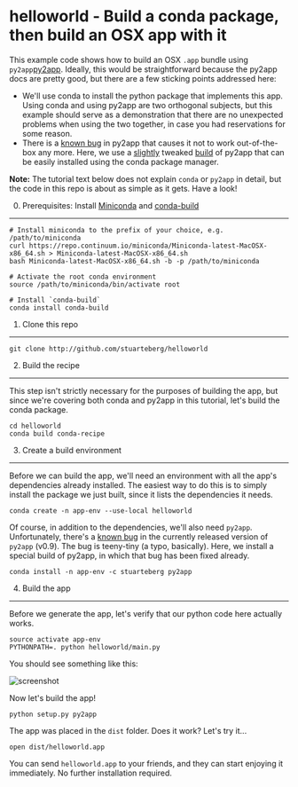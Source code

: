 helloworld - Build a conda package, then build an OSX app with it
=================================================================

This example code shows how to build an OSX `.app` bundle using `py2app`[py2app][].
Ideally, this would be straightforward because the py2app docs are pretty good,
but there are a few sticking points addressed here:

- We'll use conda to install the python package that implements this app.
  Using conda and using py2app are two orthogonal subjects,
  but this example should serve as a demonstration that there are no unexpected problems 
  when using the two together, in case you had reservations for some reason.
- There is a [known bug][] in py2app that causes it not to work out-of-the-box any more.
  Here, we use a [slightly][] tweaked [build][] of py2app that can be easily installed using the conda package manager.

[py2app]: https://pythonhosted.org/py2app
[known bug]: https://bitbucket.org/ronaldoussoren/macholib/issues/15/machographlocate-calls-dyld_find-with
[slightly]: https://github.com/ilastik/ilastik-build-conda/blob/master/osx-packages/macholib/MachOGraph.patch
[build]: https://anaconda.org/ilastik/macholib/files

**Note:** The tutorial text below does not explain `conda` or `py2app` in detail,
but the code in this repo is about as simple as it gets.  Have a look!

0. Prerequisites: Install [Miniconda] and [conda-build]
-------------------------------------------------------

[Miniconda]: http://conda.pydata.org/miniconda.html
[conda-build]: http://conda.pydata.org/docs/build_tutorials/pkgs2.html

```
# Install miniconda to the prefix of your choice, e.g. /path/to/miniconda
curl https://repo.continuum.io/miniconda/Miniconda-latest-MacOSX-x86_64.sh > Miniconda-latest-MacOSX-x86_64.sh
bash Miniconda-latest-MacOSX-x86_64.sh -b -p /path/to/miniconda

# Activate the root conda environment
source /path/to/miniconda/bin/activate root

# Install `conda-build`
conda install conda-build
```

1. Clone this repo
------------------

```
git clone http://github.com/stuarteberg/helloworld
```

2. Build the recipe
-------------------

This step isn't strictly necessary for the purposes of building the app,
but since we're covering both conda and py2app in this tutorial, let's build the conda package.

```
cd helloworld
conda build conda-recipe 
```

3. Create a build environment
-----------------------------

Before we can build the app, we'll need an environment with all the app's dependencies already installed.
The easiest way to do this is to simply install the package we just built, since it lists the dependencies it needs.

```
conda create -n app-env --use-local helloworld
```

Of course, in addition to the dependencies, we'll also need `py2app`.
Unfortunately, there's a [known bug] in the currently released version of `py2app` (v0.9).
The bug is teeny-tiny (a typo, basically).
Here, we install a special build of py2app, in which that bug has been fixed already.

```
conda install -n app-env -c stuarteberg py2app
```

4. Build the app
----------------

Before we generate the app, let's verify that our python code here actually works.

```
source activate app-env
PYTHONPATH=. python helloworld/main.py
```

You should see something like this:

![screenshot](https://raw.githubusercontent.com/stuarteberg/helloworld/master/resources/screenshot.png)

Now let's build the app!

```
python setup.py py2app
```

The app was placed in the `dist` folder.  Does it work?  Let's try it...

```
open dist/helloworld.app
```

You can send `helloworld.app` to your friends, and they can start enjoying it immediately.
No further installation required.
